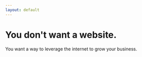 ```yaml
---
layout: default
---
```


# You don't want a website.
You want a way to leverage the internet to grow your business.
